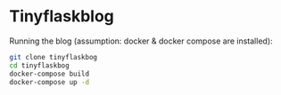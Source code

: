 # Tinyflaskblog

Running the blog (assumption: docker & docker compose are installed):
```sh
git clone tinyflaskbog
cd tinyflaskbog
docker-compose build
docker-compose up -d
```
